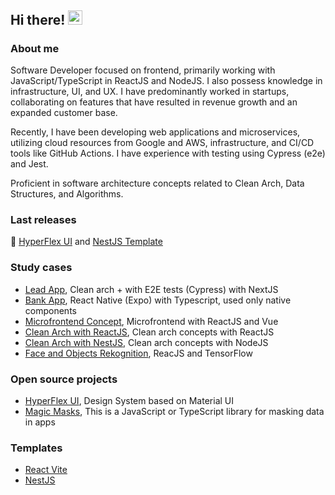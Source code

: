   ## Hi there! <img src="wave.gif" alt="Wave Emoji"  width="22.5px" height="22.5px" />

### About me
Software Developer focused on frontend, primarily working with JavaScript/TypeScript in ReactJS and NodeJS. I also possess knowledge in infrastructure, UI, and UX. I have predominantly worked in startups, collaborating on features that have resulted in revenue growth and an expanded customer base.

Recently, I have been developing web applications and microservices, utilizing cloud resources from Google and AWS, infrastructure, and CI/CD tools like GitHub Actions. I have experience with testing using Cypress (e2e) and Jest.

Proficient in software architecture concepts related to Clean Arch, Data Structures, and Algorithms.

### Last releases
🎉 [HyperFlex UI](https://github.com/joaoromeira/hyperflex-ui) and [NestJS Template](https://github.com/joaoromeira/nestjs-template)

### Study cases
- [Lead App](https://github.com/joaoromeira/lead-app), Clean arch + with E2E tests (Cypress) with NextJS
- [Bank App](https://github.com/joaoromeira/ultra-bank), React Native (Expo) with Typescript, used only native components
- [Microfrontend Concept](https://github.com/joaoromeira/micro-front-end-concept), Microfrontend with ReactJS and Vue
- [Clean Arch with ReactJS](https://github.com/joaoromeira/clean-react), Clean arch concepts with ReactJS
- [Clean Arch with NestJS](https://github.com/joaoromeira/nestjs-template), Clean arch concepts with NodeJS
- [Face and Objects Rekognition](https://github.com/joaoromeira/face-rekognition), ReacJS and TensorFlow

### Open source projects

- [HyperFlex UI](https://github.com/joaoromeira/hyperflex-ui), Design System based on Material UI
- [Magic Masks](https://www.npmjs.com/package/magic-masks), This is a JavaScript or TypeScript library for masking data in apps

### Templates
- [React Vite](https://github.com/joaoromeira/react-vite)
- [NestJS](https://github.com/joaoromeira/nestjs-template)
